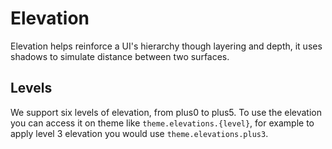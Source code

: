 # Elevation

Elevation helps reinforce a UI's hierarchy though layering and depth, it uses shadows to simulate distance between two surfaces.

## Levels

We support six levels of elevation, from plus0 to plus5. To use the elevation you can access it on theme like `theme.elevations.{level}`, for example to apply level 3 elevation you would use `theme.elevations.plus3`.
